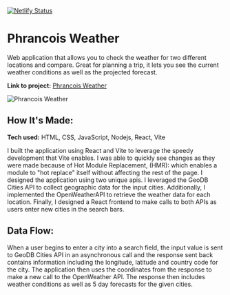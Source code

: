 [![Netlify Status](https://api.netlify.com/api/v1/badges/f25e1cd6-3e4e-4641-85bf-c81f7962772f/deploy-status)](https://app.netlify.com/sites/phrancoisweather/deploys)

# Phrancois Weather

Web application that allows you to check the weather for two different locations and compare. Great for planning a trip, it lets you see the current weather conditions as well as the projected forecast.

**Link to project:** [Phrancois Weather](https://phrancoisweather.netlify.app/)

![Phrancois Weather](https://ronthetech.github.io/image-repo/projects/phrancois-weather/phrancois-weather.png)

## How It's Made:

**Tech used:** HTML, CSS, JavaScript, Nodejs, React, Vite

I built the application using React and Vite to leverage the speedy development that Vite enables. I was able to quickly see changes as they were made because of Hot Module Replacement, (HMR): which enables a module to "hot replace" itself without affecting the rest of the page.
I designed the application using two unique apis. I leveraged the GeoDB Cities API to collect geographic data for the input cities. Additionally, I implemented the OpenWeatherAPI to retrieve the weather data for each location. Finally, I designed a React frontend to make calls to both APIs as users enter new cities in the search bars.

## Data Flow:

When a user begins to enter a city into a search field, the input value is sent to GeoDB Cities API in an asynchronous call and the response sent back contains information including the longitude, latitude and country code for the city. The application then uses the coordinates from the response to make a new call to the OpenWeather API. The response then includes weather conditions as well as 5 day forecasts for the given cities.

<!-- ## Optimizations
*(optional)*

You don't have to include this section but interviewers *love* that you can not only deliver a final product that looks great but also functions efficiently. Did you write something then refactor it later and the result was 5x faster than the original implementation? Did you cache your assets? Things that you write in this section are **GREAT** to bring up in interviews and you can use this section as reference when studying for technical interviews! -->
